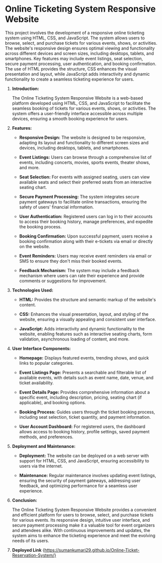 # Online Ticketing System Responsive Website

This project involves the development of a responsive online ticketing system using HTML, CSS, and JavaScript. The system allows users to browse, select, and purchase tickets for various events, shows, or activities. The website's responsive design ensures optimal viewing and functionality across different devices and screen sizes, including desktops, tablets, and smartphones. Key features may include event listings, seat selection, secure payment processing, user authentication, and booking confirmation. The use of HTML provides the structure, CSS enhances the visual presentation and layout, while JavaScript adds interactivity and dynamic functionality to create a seamless ticketing experience for users.

1. **Introduction:**
   
   The Online Ticketing System Responsive Website is a web-based platform developed using HTML, CSS, and JavaScript to facilitate the seamless booking of tickets for various events, shows, or activities. The system offers a user-friendly interface accessible across multiple devices, ensuring a smooth booking experience for users.

2. **Features:**
   
   - **Responsive Design:** The website is designed to be responsive, adapting its layout and functionality to different screen sizes and devices, including desktops, tablets, and smartphones.
   
   - **Event Listings:** Users can browse through a comprehensive list of events, including concerts, movies, sports events, theater shows, and more.
   
   - **Seat Selection:** For events with assigned seating, users can view available seats and select their preferred seats from an interactive seating chart.
   
   - **Secure Payment Processing:** The system integrates secure payment gateways to facilitate online transactions, ensuring the safety of users' financial information.
   
   - **User Authentication:** Registered users can log in to their accounts to access their booking history, manage preferences, and expedite the booking process.
   
   - **Booking Confirmation:** Upon successful payment, users receive a booking confirmation along with their e-tickets via email or directly on the website.
   
   - **Event Reminders:** Users may receive event reminders via email or SMS to ensure they don't miss their booked events.
   
   - **Feedback Mechanism:** The system may include a feedback mechanism where users can rate their experience and provide comments or suggestions for improvement.

3. **Technologies Used:**
   
   - **HTML:** Provides the structure and semantic markup of the website's content.
   
   - **CSS:** Enhances the visual presentation, layout, and styling of the website, ensuring a visually appealing and consistent user interface.
   
   - **JavaScript:** Adds interactivity and dynamic functionality to the website, enabling features such as interactive seating charts, form validation, asynchronous loading of content, and more.

4. **User Interface Components:**
   
   - **Homepage:** Displays featured events, trending shows, and quick links to popular categories.
   
   - **Event Listings Page:** Presents a searchable and filterable list of available events, with details such as event name, date, venue, and ticket availability.
   
   - **Event Details Page:** Provides comprehensive information about a specific event, including description, pricing, seating chart (if applicable), and booking options.
   
   - **Booking Process:** Guides users through the ticket booking process, including seat selection, ticket quantity, and payment information.
   
   - **User Account Dashboard:** For registered users, the dashboard allows access to booking history, profile settings, saved payment methods, and preferences.

5. **Deployment and Maintenance:**
   
   - **Deployment:** The website can be deployed on a web server with support for HTML, CSS, and JavaScript, ensuring accessibility to users via the internet.
   
   - **Maintenance:** Regular maintenance involves updating event listings, ensuring the security of payment gateways, addressing user feedback, and optimizing performance for a seamless user experience.

6. **Conclusion:**
   
   The Online Ticketing System Responsive Website provides a convenient and efficient platform for users to browse, select, and purchase tickets for various events. Its responsive design, intuitive user interface, and secure payment processing make it a valuable tool for event organizers and attendees alike. With continuous improvements and updates, the system aims to enhance the ticketing experience and meet the evolving needs of its users.

7. **Deployed Link**
   {https://sumankumari29.github.io/Online-Ticket-Reservation-System/}
